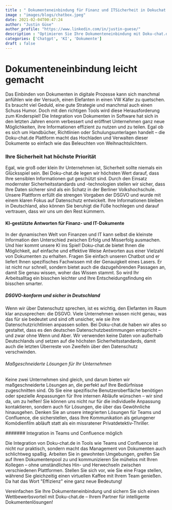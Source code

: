 ```yaml
---
title : " Dokumenteneinbindung für Finanz und ITSicherheit in Dokuchat.de"
image : "images/blogs/chatbox.jpeg"
date: 2021-02-04T00:47:24
author: "Justin Güse"
author_profile: "https://www.linkedin.com/in/justin-guese/"
description : "Optimieren Sie Ihre Dokumenteneinbindung mit Doku-chat.de! Sicher, DSGVO-konform und anpassbar. Profitieren Sie von KI-gestützter Datenanalyse in Finanz- und IT-Themen."
categories: ['Chatgpt', 'KI', 'Dokumente']
draft : false
---
```


# Dokumenteneinbindung leicht gemacht

Das Einbinden von Dokumenten in digitale Prozesse kann sich manchmal anfühlen wie der Versuch, einen Elefanten in einen VW Käfer zu quetschen. Es braucht viel Geduld, eine gute Strategie und manchmal auch einen Schuss Humor. Doch mit den richtigen Tools wird diese Herausforderung zum Kinderspiel! Die Integration von Dokumenten in Software hat sich in den letzten Jahren enorm verbessert und eröffnet Unternehmen ganz neue Möglichkeiten, ihre Informationen effizient zu nutzen und zu teilen. Egal ob es sich um Handbücher, Richtlinien oder Schulungsunterlagen handelt – die Doku-chat.de Plattform macht das Hochladen und Verwalten dieser Dokumente so einfach wie das Beleuchten von Weihnachtslichtern.

### Ihre Sicherheit hat höchste Priorität

Egal, wie groß oder klein Ihr Unternehmen ist, Sicherheit sollte niemals ein Glücksspiel sein. Bei Doku-chat.de legen wir höchsten Wert darauf, dass Ihre sensiblen Informationen gut geschützt sind. Durch den Einsatz modernster Sicherheitsstandards und -technologien stellen wir sicher, dass Ihre Daten sicherer sind als ein Schatz in der Berliner Volkshochschule. Unsere Plattform erfüllt die strengen Vorgaben der DSGVO und wurde mit einem klaren Fokus auf Datenschutz entwickelt. Ihre Informationen bleiben in Deutschland, also können Sie beruhigt die Füße hochlegen und darauf vertrauen, dass wir uns um den Rest kümmern.

#### KI-gestützte Antworten für Finanz- und IT-Dokumente

In der dynamischen Welt von Finanzen und IT kann selbst die kleinste Information den Unterschied zwischen Erfolg und Misserfolg ausmachen. Und hier kommt unsere KI ins Spiel! Doku-chat.de bietet Ihnen die Möglichkeit, auf einfache und effektive Weise Antworten aus einer Vielzahl von Dokumenten zu erhalten. Fragen Sie einfach unseren Chatbot und er liefert Ihnen spezifisches Fachwissen mit der Genauigkeit eines Lasers. Er ist nicht nur schnell, sondern bietet auch die dazugehörenden Passagen an, damit Sie genau wissen, woher das Wissen stammt. So wird Ihr Arbeitsalltag ein bisschen leichter und Ihre Entscheidungsfindung ein bisschen smarter.

##### DSGVO-konform und sicher in Deutschland

Wenn wir über Datenschutz sprechen, ist es wichtig, den Elefanten im Raum klar anzusprechen: die DSGVO. Viele Unternehmen wissen nicht genau, was das für sie bedeutet und sind oft unsicher, wie sie ihre Datenschutzrichtlinien anpassen sollen. Bei Doku-chat.de haben wir alles so gestaltet, dass es den deutschen Datenschutzbestimmungen entspricht – und zwar ohne Wenn und Aber. Wir verwenden keine Daten von außerhalb Deutschlands und setzen auf die höchsten Sicherheitsstandards, damit auch die letzten Überreste von Zweifeln über den Datenschutz verschwinden.

###### Maßgeschneiderte Lösungen für Ihr Unternehmen

Keine zwei Unternehmen sind gleich, und darum bieten wir maßgeschneiderte Lösungen an, die perfekt auf Ihre Bedürfnisse zugeschnitten sind. Ob Sie eine spezifische Benutzeroberfläche benötigen oder spezielle Anpassungen für Ihre internen Abläufe wünschen – wir sind da, um zu helfen! Sie können uns nicht nur für die individuelle Anpassung kontaktieren, sondern auch für Lösungen, die über das Gewöhnliche hinausgehen. Denken Sie an unsere integrierten Lösungen für Teams und Confluence, die sicherstellen, dass Ihre Kommunikation als gelungener Komödienfilm abläuft statt als ein missratener Privatdetektiv-Thriller.

####### Integration in Teams und Confluence möglich

Die Integration von Doku-chat.de in Tools wie Teams und Confluence ist nicht nur praktisch, sondern macht das Management von Dokumenten auch schlichtweg spaßig. Arbeiten Sie in gewohnten Umgebungen, greifen Sie auf Ihren Dokumentenpool zu und kommunizieren Sie mühelos mit Ihren Kollegen – ohne umständliches Hin- und Herwechseln zwischen verschiedenen Plattformen. Stellen Sie sich vor, wie Sie eine Frage stellen, während Sie gleichzeitig einen virtuellen Kaffee mit Ihrem Team genießen. Da hat das Wort "Effizienz" eine ganz neue Bedeutung! 

Vereinfachen Sie Ihre Dokumenteneinbindung und sichern Sie sich einen Wettbewerbsvorteil mit Doku-chat.de – Ihrem Partner für intelligente Dokumentenlösungen!